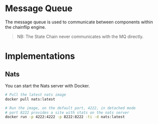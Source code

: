 # Message Queue

The message queue is used to communicate between components within the chainflip engine. 

> NB: The State Chain never communicates with the MQ directly.

# Implementations

## Nats

You can start the Nats server with Docker.

```bash
# Pull the latest nats image
docker pull nats:latest

# Run the image, on the default port, 4222, in detached mode
# port 8222 provides a site with stats on the nats server
docker run -p 4222:4222 -p 8222:8222 -ti -d nats:latest
```